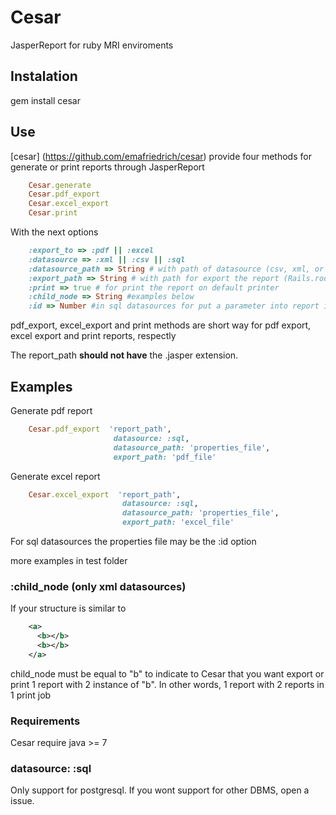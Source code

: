 # Cesar

JasperReport for ruby MRI enviroments 

## Instalation

gem install cesar

## Use

[cesar] (https://github.com/emafriedrich/cesar) provide four methods for generate or print reports through JasperReport

```ruby
    Cesar.generate
    Cesar.pdf_export
    Cesar.excel_export
    Cesar.print
```

With the next options
```ruby
    :export_to => :pdf || :excel 
    :datasource => :xml || :csv || :sql
    :datasource_path => String # with path of datasource (csv, xml, or properties file)
    :export_path => String # with path for export the report (Rails.root + "/tmp/pdf.pdf" for example)
    :print => true # for print the report on default printer
    :child_node => String #examples below
    :id => Number #in sql datasources for put a parameter into report if neccesary(id of a object o record for example)
```
pdf_export, excel_export and print methods are short way for pdf export, excel export and print reports, respectly

The report_path **should not have** the .jasper extension.

## Examples

Generate pdf report 

```ruby
    Cesar.pdf_export  'report_path',
                       datasource: :sql,
                       datasource_path: 'properties_file',
                       export_path: 'pdf_file'
```
Generate excel report 
```ruby
    Cesar.excel_export  'report_path',
                         datasource: :sql,
                         datasource_path: 'properties_file',
                         export_path: 'excel_file'
```
For sql datasources the properties file may be the :id option

more examples in test folder


### :child_node (only xml datasources)

If your structure is similar to
```xml
    <a>
      <b></b>
      <b></b>
    </a>
```
child_node must be equal to "b" to indicate to Cesar that you want export or print 1 report with 2 instance of "b". In other words, 1 report with 2 reports in 1 print job
### Requirements

Cesar require java >= 7

### datasource: :sql

Only support for postgresql. If you wont support for other DBMS, open a issue. 




